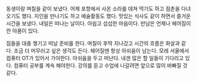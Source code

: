 
동생이랑 며칠을 같이 보냈다.
어제 포항에서 사온 소라를 데쳐 먹기도 하고
점촌을 다녀오기도 했다.
지인을 만나기도 하고 예술활동도 했다.
맛있는 식사도 같이 하면서 즐거운 시간을 보냈다.
내일은 떠나는 날이다.
아쉽고 섭섭한 마음이다.
만남은 언제나 헤어짐이란 아픔이 있다.

짐들을 대충 챙기고 떠날 준비를 한다.
며칠이 후딱 지나갔고 시간의 흐름은 화살과 같다.
조금 더 머무러고 싶은 생각도 든다.
헤어질땐 항상 아쉬움이 남는다.
모레 서울에서 컴퓨터 OT가 있어서 가야한다.
아쉬움을 두고 떠난다.
내겐 많은 할 일들이 기다리고 있다.
컴퓨터 공부를 계속 해야한다.
강의를 듣고 수업에 나갈려면 앞으로
많이 바빠질 것 같다.

